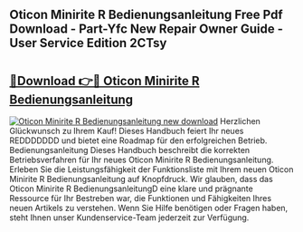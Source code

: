 ## Oticon Minirite R Bedienungsanleitung Free Pdf Download - Part-Yfc New Repair Owner Guide - User Service Edition 2CTsy

# <h2><a href="http://df3p3p.blite.top/?on=Oticon+Minirite+R+Bedienungsanleitung">🔗Download 👉🔴 Oticon Minirite R Bedienungsanleitung</a></h2>

[![Oticon Minirite R Bedienungsanleitung new download](https://i.imgur.com/lujVjoI.png)](http://df3p3p.blite.top/?on=Oticon+Minirite+R+Bedienungsanleitung)
Herzlichen Glückwunsch zu Ihrem Kauf! Dieses Handbuch feiert Ihr neues REDDDDDDD und bietet eine Roadmap für den erfolgreichen Betrieb. Bedienungsanleitung Dieses Handbuch beschreibt die korrekten Betriebsverfahren für Ihr neues Oticon Minirite R Bedienungsanleitung. Erleben Sie die Leistungsfähigkeit der Funktionsliste mit Ihrem neuen Oticon Minirite R Bedienungsanleitung auf Knopfdruck. Wir glauben, dass das Oticon Minirite R BedienungsanleitungD eine klare und prägnante Ressource für Ihr Bestreben war, die Funktionen und Fähigkeiten Ihres neuen Artikels zu verstehen. Wenn Sie Hilfe benötigen oder Fragen haben, steht Ihnen unser Kundenservice-Team jederzeit zur Verfügung.
